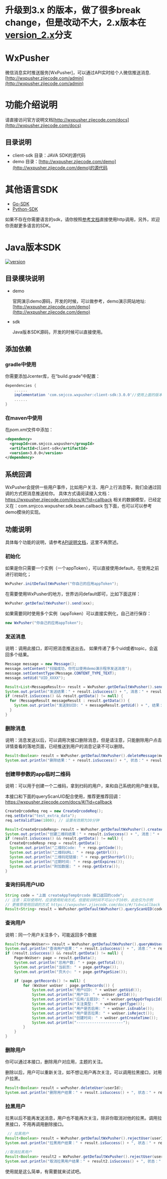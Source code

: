 <h1> 
升级到3.x 的版本，做了很多break change，但是改动不大，2.x版本在<a href="https://github.com/wxpusher/wxpusher-sdk-java/tree/version_2.x">version_2.x</a>分支
</h1>


# WxPusher
微信消息实时推送服务[WxPusher]，可以通过API实时给个人微信推送消息.[http://wxpusher.zjiecode.com/admin](http://wxpusher.zjiecode.com/admin)

# 功能介绍说明

请直接访问官方说明文档[http://wxpusher.zjiecode.com/docs](http://wxpusher.zjiecode.com/docs)

## 目录说明
- client-sdk 目录：JAVA SDK的源代码
- demo 目录：[http://wxpusher.zjiecode.com/demo](http://wxpusher.zjiecode.com/demo)的源代码

# 其他语言SDK
- [Go-SDK](https://github.com/wxpusher/wxpusher-sdk-go)
- [Python-SDK](https://github.com/wxpusher/wxpusher-sdk-python)

如果不存在你需要语言的sdk，请你按照[参考文档](http://wxpusher.zjiecode.com/docs)直接使用http调用，另外，欢迎你贡献更多语言的SDK。
# Java版本SDK

[ ![version](https://img.shields.io/static/v1.svg?label=version&message=3.0.0&color=brightgreen) ](https://bintray.com/zjiecode/maven/wxpusher-java-sdk)
## 目录模块说明
- demo

  官网演示demo源码，开发的时候，可以做参考，demo演示网站地址: [http://wxpusher.zjiecode.com/demo](http://wxpusher.zjiecode.com/demo)
- sdk 

  Java版本SDK源码，开发的时候可以直接使用。
## 添加依赖
### gradle中使用

你需要添加Jcenter库，在“build.grade”中配置：
```groovy
dependencies {
    ......
    implementation 'com.smjcco.wxpusher:client-sdk:3.0.0'//使用上面的版本号
    ......
}
```

###  在maven中使用
在*pom.xml*文件中添加：
```xml
<dependency>
  <groupId>com.smjcco.wxpusher</groupId>
  <artifactId>client-sdk</artifactId>
  <version>3.0.0</version>
</dependency>
```
## 系统回调
WxPusher会提供一些用户事件，比如用户关注、用户上行消息等，我们会通过回调的方式把消息推送给你。
具体方式请阅读接入文档：https://wxpusher.zjiecode.com/docs/#/?id=callback
相关的数据模型，已经定义在：com.smjcco.wxpusher.sdk.bean.callback 包下面，也可以可以参考demo模块的实现。

## 功能说明
具体每个功能的说明，请参考<a href="https://wxpusher.zjiecode.com/docs/#/?id=http%e6%8e%a5%e5%8f%a3%e8%af%b4%e6%98%8e">API说明文档</a>，这里不再赘述。
### 初始化
如果是你只需要一个实例（一个appToken），可以直接使用default，在使用之前进行初始化；
```java
WxPusher.initDefaultWxPusher("你自己的应用appToken");
```
在需要使用WxPusher的地方，世界访问default即可，比如下面这样：
```java
WxPusher.getDefaultWxPusher().send(xxx);
```

如果需要同时使用多个实例（appToken）可以直接实例化，自己进行保存：
```java
new WxPusher("你自己的应用appToken");
```

### 发送消息
说明：调用此接口，即可把消息推送出去。 如果传递了多个uid或者topic，会返回多个结果。
```java
Message message = new Message();
message.setContent("扫描成功，你可以使用demo演示程序发送消息");
message.setContentType(Message.CONTENT_TYPE_TEXT);
message.setUid("UID_XXXX");

Result<List<MessageResult>> result = WxPusher.getDefaultWxPusher().send(message);
System.out.println("发送结果：" + result.isSuccess() + ", 消息：" + result.getMsg());
if (result.isSuccess() && result.getData() != null) {
  for (MessageResult messageResult : result.getData()) {
    System.out.println("发送到UID: " + messageResult.getUid() + ", 结果：" + messageResult.getStatus());
  }
}
```
### 删除消息
说明：消息发送以后，可以调用次接口删除消息，但是请注意，只能删除用户点击详情查看的落地页面，已经推送到用户的消息记录不可以删除。
```java
Result<Boolean> result = WxPusher.getDefaultWxPusher().deleteMessage(messageId);
System.out.println("删除结果：" + result.isSuccess() + ", 状态：" + result.getData());
```

### 创建带参数的app临时二维码
说明：可以用于创建一个二维码，拿到扫码的用户，来和自己系统的用户做关联。

本接口和下面的queryScanUID配合使用，推荐更推荐回调：https://wxpusher.zjiecode.com/docs/#/?id=callback
```java
CreateQrcodeReq req = new CreateQrcodeReq();
req.setExtra("test_extra_data");
req.setValidTime(1800); // 设置有效期为30分钟

Result<CreateQrcodeResp> result = WxPusher.getDefaultWxPusher().createAppTempQrcode(req);
System.out.println("创建二维码结果：" + result.isSuccess() + ", 消息：" + result.getMsg());
if (result.isSuccess() && result.getData() != null) {
  CreateQrcodeResp resp = result.getData();
  System.out.println("二维码Code: " + resp.getCode());
  System.out.println("二维码URL: " + resp.getUrl());
  System.out.println("二维码短链接: " + resp.getShortUrl());
  System.out.println("过期时间: " + resp.getExpires());
  System.out.println("附加数据: " + resp.getExtra());
}
```
### 查询扫码用户UID
```java
String code = "上面 createAppTempQrcode 接口返回的code";
// 注意：实际使用时，应该使用轮询方式，但是轮训时间不可以小于10秒，此处仅为示例
// 更推荐使用回调的方式 https://wxpusher.zjiecode.com/docs/#/?id=callback
Result<String> result = WxPusher.getDefaultWxPusher().queryScanUID(code);
```

### 查询用户
说明：同一个用户关注多个，可能返回多个数据
```java
Result<Page<WxUser>> result = WxPusher.getDefaultWxPusher().queryWxUserV2(1, 10, null, false, UserType.APP);
System.out.println("查询用户结果：" + result.isSuccess() + ", 消息：" + result.getMsg());
if (result.isSuccess() && result.getData() != null) {
    Page<WxUser> page = result.getData();
    System.out.println("总用户数: " + page.getTotal());
    System.out.println("当前页: " + page.getPage());
    System.out.println("页大小: " + page.getPageSize());

    if (page.getRecords() != null) {
        for (WxUser wxUser : page.getRecords()) {
            System.out.println("用户UID: " + wxUser.getUid());
            System.out.println("用户ID: " + wxUser.getId());
            System.out.println("应用/主题ID: " + wxUser.getAppOrTopicId());
            System.out.println("关注类型: " + wxUser.getType());
            System.out.println("用户是否启用: " + wxUser.isEnable());
            System.out.println("用户是否拉黑: " + wxUser.isReject());
            System.out.println("创建时间: " + wxUser.getCreateTime());
            System.out.println("---------------------");
        }
    }
}
```
### 删除用户
你可以通过本接口，删除用户对应用，主题的关注。

删除以后，用户可以重新关注，如不想让用户再次关注，可以调用拉黑接口，对用户拉黑。
```java
Result<Boolean> result = wxPusher.deleteUser(userId);
System.out.println("删除用户结果：" + result.isSuccess() + ", 状态：" + result.getData());
```

### 拉黑用户
拉黑以后不能再发送消息，用户也不能再次关注，除非你取消对他的拉黑。调用拉黑接口，不用再调用删除接口。
```java
 // 拉黑用户
Result<Boolean> result = WxPusher.getDefaultWxPusher().rejectUser(userId, true);
System.out.println("拉黑用户结果：" + result.isSuccess() + ", 状态：" + result.getData());

//取消拉黑用户
Result<Boolean> result2 = WxPusher.getDefaultWxPusher().rejectUser(userId, false);
System.out.println("取消拉黑用户结果：" + result2.isSuccess() + ", 状态：" + result2.getData());
```

使用就是这么简单，有需要就来试试吧。


